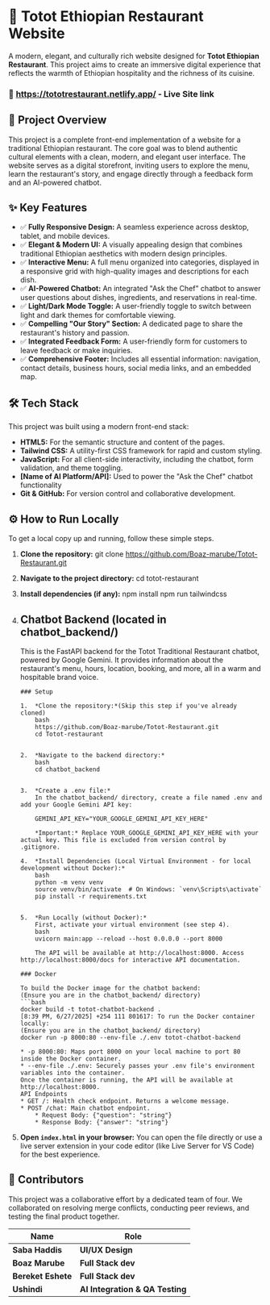 # 🍛 Totot Ethiopian Restaurant Website

A modern, elegant, and culturally rich website designed for **Totot Ethiopian Restaurant**. This project aims to create an immersive digital experience that reflects the warmth of Ethiopian hospitality and the richness of its cuisine.

### 🚀 **https://tototrestaurant.netlify.app/** - Live Site link

## 📖 Project Overview

This project is a complete front-end implementation of a website for a traditional Ethiopian restaurant. The core goal was to blend authentic cultural elements with a clean, modern, and elegant user interface. The website serves as a digital storefront, inviting users to explore the menu, learn the restaurant's story, and engage directly through a feedback form and an AI-powered chatbot.

## ✨ Key Features

-   ✅ **Fully Responsive Design:** A seamless experience across desktop, tablet, and mobile devices.
-   ✅ **Elegant & Modern UI:** A visually appealing design that combines traditional Ethiopian aesthetics with modern design principles.
-   ✅ **Interactive Menu:** A full menu organized into categories, displayed in a responsive grid with high-quality images and descriptions for each dish.
-   ✅ **AI-Powered Chatbot:** An integrated "Ask the Chef" chatbot to answer user questions about dishes, ingredients, and reservations in real-time.
-   ✅ **Light/Dark Mode Toggle:** A user-friendly toggle to switch between light and dark themes for comfortable viewing.
-   ✅ **Compelling "Our Story" Section:** A dedicated page to share the restaurant's history and passion.
-   ✅ **Integrated Feedback Form:** A user-friendly form for customers to leave feedback or make inquiries.
-   ✅ **Comprehensive Footer:** Includes all essential information: navigation, contact details, business hours, social media links, and an embedded map.

## 🛠️ Tech Stack

This project was built using a modern front-end stack:

-   **HTML5:** For the semantic structure and content of the pages.
-   **Tailwind CSS:** A utility-first CSS framework for rapid and custom styling.
-   **JavaScript:** For all client-side interactivity, including the chatbot, form validation, and theme toggling.
-   **[Name of AI Platform/API]:** Used to power the "Ask the Chef" chatbot functionality
-   **Git & GitHub:** For version control and collaborative development.

## ⚙️ How to Run Locally

To get a local copy up and running, follow these simple steps.

1.  **Clone the repository:**
    git clone https://github.com/Boaz-marube/Totot-Restaurant.git
2.  **Navigate to the project directory:**
    cd totot-restaurant
3.  **Install dependencies (if any):**
    npm install
    npm run tailwindcss
4.  ## Chatbot Backend (located in chatbot_backend/)
    This is the FastAPI backend for the Totot Traditional Restaurant chatbot, powered by Google Gemini. It provides information about the restaurant's menu, hours, location, booking, and more, all in a warm and hospitable brand voice.

        ### Setup

        1.  *Clone the repository:*(Skip this step if you've already cloned)
            bash
            https://github.com/Boaz-marube/Totot-Restaurant.git
            cd Totot-restaurant
            

        2.  *Navigate to the backend directory:*
            bash
            cd chatbot_backend
            

        3.  *Create a .env file:*
            In the chatbot_backend/ directory, create a file named .env and add your Google Gemini API key:
            
            GEMINI_API_KEY="YOUR_GOOGLE_GEMINI_API_KEY_HERE"
            
            *Important:* Replace YOUR_GOOGLE_GEMINI_API_KEY_HERE with your actual key. This file is excluded from version control by .gitignore.

        4.  *Install Dependencies (Local Virtual Environment - for local development without Docker):*
            bash
            python -m venv venv
            source venv/bin/activate  # On Windows: `venv\Scripts\activate`
            pip install -r requirements.txt
            

        5.  *Run Locally (without Docker):*
            First, activate your virtual environment (see step 4).
            bash
            uvicorn main:app --reload --host 0.0.0.0 --port 8000
            
            The API will be available at http://localhost:8000. Access http://localhost:8000/docs for interactive API documentation.

        ### Docker

        To build the Docker image for the chatbot backend:
        (Ensure you are in the chatbot_backend/ directory)
        ```bash
        docker build -t totot-chatbot-backend .
        [8:39 PM, 6/27/2025] +254 111 801617: To run the Docker container locally:
        (Ensure you are in the chatbot_backend/ directory)
        docker run -p 8000:80 --env-file ./.env totot-chatbot-backend

        * -p 8000:80: Maps port 8000 on your local machine to port 80 inside the Docker container.
        * --env-file ./.env: Securely passes your .env file's environment variables into the container.
        Once the container is running, the API will be available at http://localhost:8000.
        API Endpoints
        * GET /: Health check endpoint. Returns a welcome message.
        * POST /chat: Main chatbot endpoint.
            * Request Body: {"question": "string"}
            * Response Body: {"answer": "string"}
5.  **Open `index.html` in your browser:**
    You can open the file directly or use a live server extension in your code editor (like Live Server for VS Code) for the best experience.

## 👥 Contributors

This project was a collaborative effort by a dedicated team of four. We collaborated on resolving merge conflicts, conducting peer reviews, and testing the final product together.

| Name                | Role                                  
| ------------------- | ------------------------------------- | 
| **Saba Haddis**    | **UI/UX Design**       |
| **Boaz Marube**     | **Full Stack dev**     |
| **Bereket Eshete**  | **Full Stack dev** |
| **Ushindi** | **AI Integration & QA Testing**       |